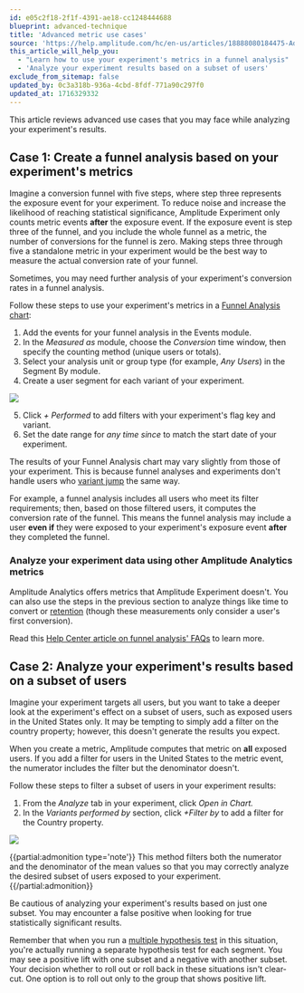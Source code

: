 ```yaml
---
id: e05c2f18-2f1f-4391-ae18-cc1248444688
blueprint: advanced-technique
title: 'Advanced metric use cases'
source: 'https://help.amplitude.com/hc/en-us/articles/18888080184475-Advanced-metric-use-cases-in-Amplitude-Experiment'
this_article_will_help_you:
  - "Learn how to use your experiment's metrics in a funnel analysis"
  - 'Analyze your experiment results based on a subset of users'
exclude_from_sitemap: false
updated_by: 0c3a318b-936a-4cbd-8fdf-771a90c297f0
updated_at: 1716329332
---
```

This article reviews advanced use cases that you may face while analyzing your experiment's results. 

## Case 1: Create a funnel analysis based on your experiment's metrics

Imagine a conversion funnel with five steps, where step three represents the exposure event for your experiment. To reduce noise and increase the likelihood of reaching statistical significance, Amplitude Experiment only counts metric events **after** the exposure event. If the exposure event is step three of the funnel, and you include the whole funnel as a metric, the number of conversions for the funnel is zero. Making steps three through five a standalone metric in your experiment would be the best way to measure the actual conversion rate of your funnel.

Sometimes, you may need further analysis of your experiment's conversion rates in a funnel analysis. 

Follow these steps to use your experiment's metrics in a [Funnel Analysis chart](/docs/analytics/charts/funnel-analysis/funnel-analysis-get-the-most):

1. Add the events for your funnel analysis in the Events module.
2. In the *Measured as* module, choose the *Conversion* time window, then specify the counting method (unique users or totals)*.*
3. Select your analysis unit or group type (for example, *Any Users*) in the Segment By module.
4. Create a user segment for each variant of your experiment.

  ![](/docs/output/img/advanced-techniques/20464390610203.png)

5. Click *+ Performed* to add filters with your experiment's flag key and variant.
6. Set the date range for *any time since* to match the start date of your experiment.

The results of your Funnel Analysis chart may vary slightly from those of your experiment. This is because funnel analyses and experiments don't handle users who [variant jump](/docs/experiment/troubleshooting/variant-jumping) the same way. 

For example, a funnel analysis includes all users who meet its filter requirements; then, based on those filtered users, it computes the conversion rate of the funnel. This means the funnel analysis may include a user **even if** they were exposed to your experiment's exposure event **after** they completed the funnel. 

### Analyze your experiment data using other Amplitude Analytics metrics

Amplitude Analytics offers metrics that Amplitude Experiment doesn't. You can also use the steps in the previous section to analyze things like time to convert or [retention](/docs/analytics/charts/retention-analysis/retention-analysis-build) (though these measurements only consider a user's first conversion). 

Read this [Help Center article on funnel analysis' FAQs](https://help.amplitude.com/hc/en-us/articles/360054203872) to learn more.

## Case 2: Analyze your experiment's results based on a subset of users

Imagine your experiment targets all users, but you want to take a deeper look at the experiment's effect on a subset of users, such as exposed users in the United States only. It may be tempting to simply add a filter on the country property; however, this doesn't generate the results you expect. 

When you create a metric, Amplitude computes that metric on **all** exposed users. If you add a filter for users in the United States to the metric event, the numerator includes the filter but the denominator doesn't.

Follow these steps to filter a subset of users in your experiment results:

1. From the *Analyze* tab in your experiment, click *Open in Chart.*
2. In the *Variants performed by* section, click *+Filter by* to add a filter for the Country property.

![](/docs/output/img/advanced-techniques/20464386075547.png)

{{partial:admonition type='note'}}
This method filters both the numerator and the denominator of the mean values so that you may correctly analyze the desired subset of users exposed to your experiment. 
{{/partial:admonition}}

Be cautious of analyzing your experiment's results based on just one subset. You may encounter a false positive when looking for true statistically significant results.

Remember that when you run a [multiple hypothesis test](/docs/experiment/advanced-techniques/multiple-hypothesis-testing) in this situation, you're actually running a separate hypothesis test for each segment. You may see a positive lift with one subset and a negative with another subset. Your decision whether to roll out or roll back in these situations isn't clear-cut. One option is to roll out only to the group that shows positive lift.